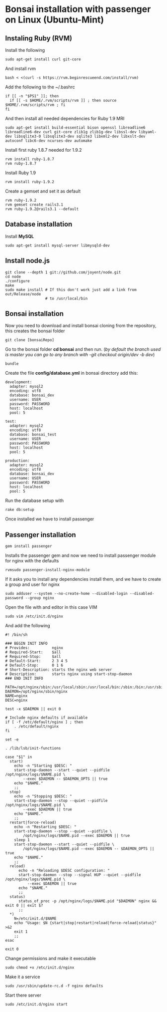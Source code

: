 # Bonsai installation with passenger on Linux (Ubuntu-Mint)

## Instaling Ruby (RVM)
Install the following

    sudo apt-get install curl git-core

And install rvm

    bash < <(curl -s https://rvm.beginrescueend.com/install/rvm)

Add the following to the ~/.bashrc
    
    if [[ -n "$PS1" ]]; then
      if [[ -s $HOME/.rvm/scripts/rvm ]] ; then source $HOME/.rvm/scripts/rvm ; fi
    fi

And then install all needed dependencies for Ruby 1.9 MRI

    sudo apt-get install build-essential bison openssl libreadline6 libreadline6-dev curl git-core zlib1g zlib1g-dev libssl-dev libyaml-dev libsqlite3-0 libsqlite3-dev sqlite3 libxml2-dev libxslt-dev autoconf libc6-dev ncurses-dev automake

Install first ruby 1.8.7 needed for 1.9.2

    rvm install ruby-1.8.7
    rvm ruby-1.8.7

Install Ruby 1.9

    rvm install ruby-1.9.2

Create a gemset and set it as default

    rvm ruby-1.9.2
    rvm gemset create rails3.1
    rvm ruby-1.9.2@rails3.1 --default

## Database installation
Install **MySQL**
    
    sudo apt-get install mysql-server libmysqld-dev

## Install node.js

    git clone --depth 1 git://github.com/joyent/node.git
    cd node
    ./configure
    make
    sudo make install # If this don't work just add a link from out/Release/node
                      # to /usr/local/bin

## Bonsai installation
Now you need to download and install bonsai cloning from the repository, this creates the bonsai folder

    git clone [bonsaiRepo]

Go to the bonsai folder **cd bonsai** and then run. (*by default the branch used is master you can go to any branch with -git checkout origin/dev -b dev*)

    bundle

Create the file **config/database.yml** in bonsai directory add this:

    
    development:
      adapter: mysql2
      encoding: utf8
      database: bonsai_dev
      username: USER
      password: PASSWORD
      host: localhost
      pool: 5

    test:
      adapter: mysql2
      encoding: utf8
      database: bonsai_test
      username: USER
      password: PASSWORD
      host: localhost
      pool: 5

    production:
      adapter: mysql2
      encoding: utf8
      database: bonsai_dev
      username: USER
      password: PASSWORD
      host: localhost
      pool: 5

Run the database setup with 

    rake db:setup

Once installed we have to install passenger

## Passenger installation
        
    gem install passenger

Installs the passenger gem and now we need to install passenger module for nginx with the defaults

    rvmsudo passenger-install-nginx-module

If it asks you to install any dependencies install them, and we have to create a group and user for nginx

    sudo adduser --system --no-create-home --disabled-login --disabled-password --group nginx

Open the file with and editor in this case VIM

    sudo vim /etc/init.d/nginx

And add the following

    #! /bin/sh

    ### BEGIN INIT INFO
    # Provides:          nginx
    # Required-Start:    $all
    # Required-Stop:     $all
    # Default-Start:     2 3 4 5
    # Default-Stop:      0 1 6
    # Short-Description: starts the nginx web server
    # Description:       starts nginx using start-stop-daemon
    ### END INIT INFO
    
    PATH=/opt/nginx/sbin:/usr/local/sbin:/usr/local/bin:/sbin:/bin:/usr/sbin:/usr/bin
    DAEMON=/opt/nginx/sbin/nginx
    NAME=nginx
    DESC=nginx

    test -x $DAEMON || exit 0

    # Include nginx defaults if available
    if [ -f /etc/default/nginx ] ; then
        . /etc/default/nginx
    fi

    set -e

    . /lib/lsb/init-functions

    case "$1" in
      start)
        echo -n "Starting $DESC: "
        start-stop-daemon --start --quiet --pidfile /opt/nginx/logs/$NAME.pid \
            --exec $DAEMON -- $DAEMON_OPTS || true
        echo "$NAME."
        ;;
      stop)
        echo -n "Stopping $DESC: "
        start-stop-daemon --stop --quiet --pidfile /opt/nginx/logs/$NAME.pid \
            --exec $DAEMON || true
        echo "$NAME."
        ;;
      restart|force-reload)
        echo -n "Restarting $DESC: "
        start-stop-daemon --stop --quiet --pidfile \
            /opt/nginx/logs/$NAME.pid --exec $DAEMON || true
        sleep 1
        start-stop-daemon --start --quiet --pidfile \
            /opt/nginx/logs/$NAME.pid --exec $DAEMON -- $DAEMON_OPTS || true
        echo "$NAME."
        ;;
      reload)
          echo -n "Reloading $DESC configuration: "
          start-stop-daemon --stop --signal HUP --quiet --pidfile /opt/nginx/logs/$NAME.pid \
              --exec $DAEMON || true
          echo "$NAME."
          ;;
      status)
          status_of_proc -p /opt/nginx/logs/$NAME.pid "$DAEMON" nginx && exit 0 || exit $?
          ;;
      *)
        N=/etc/init.d/$NAME
        echo "Usage: $N {start|stop|restart|reload|force-reload|status}" >&2
        exit 1
        ;;
    esac

    exit 0

Change permissions and make it executable
  
    sudo chmod +x /etc/init.d/nginx

Make it a service

    sudo /usr/sbin/update-rc.d -f nginx defaults

Start there server

    sudo /etc/init.d/nginx start
